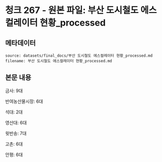 # 청크 267 - 원본 파일: 부산 도시철도 에스컬레이터 현황_processed

## 메타데이터

```
source: datasets/final_docs/부산 도시철도 에스컬레이터 현황_processed.md
filename: 부산 도시철도 에스컬레이터 현황_processed.md
```

## 본문 내용

금사: 9대

반여농산물시장: 6대

석대: 2대

영산대: 6대

윗반송: 7대

고촌: 6대

안평: 6대